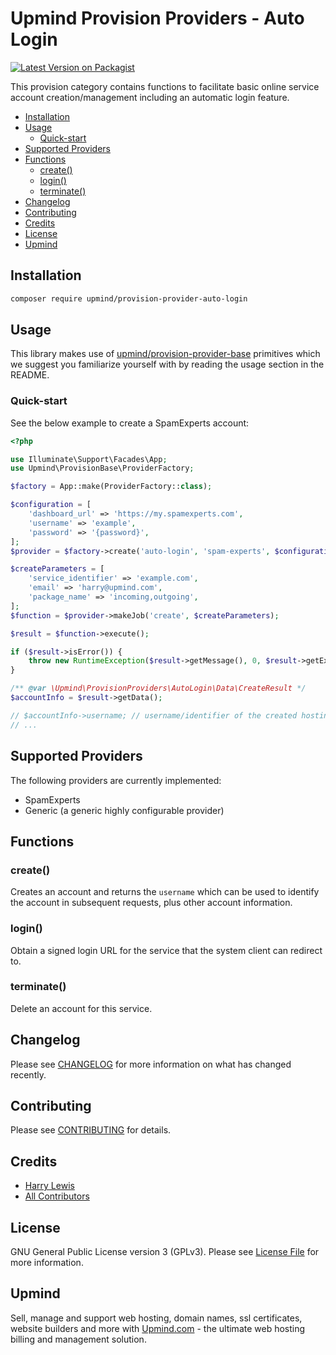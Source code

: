 # Upmind Provision Providers - Auto Login

[![Latest Version on Packagist](https://img.shields.io/packagist/v/upmind/provision-provider-auto-login.svg?style=flat-square)](https://packagist.org/packages/upmind/provision-provider-auto-login)

This provision category contains functions to facilitate basic online service account creation/management including an automatic login feature.

- [Installation](#installation)
- [Usage](#usage)
  - [Quick-start](#quick-start)
- [Supported Providers](#supported-providers)
- [Functions](#functions)
  - [create()](#create)
  - [login()](#login)
  - [terminate()](#terminate)
- [Changelog](#changelog)
- [Contributing](#contributing)
- [Credits](#credits)
- [License](#license)
- [Upmind](#upmind)

## Installation

```bash
composer require upmind/provision-provider-auto-login
```

## Usage

This library makes use of [upmind/provision-provider-base](https://packagist.org/packages/upmind/provision-provider-base) primitives which we suggest you familiarize yourself with by reading the usage section in the README.

### Quick-start

See the below example to create a SpamExperts account:

```php
<?php

use Illuminate\Support\Facades\App;
use Upmind\ProvisionBase\ProviderFactory;

$factory = App::make(ProviderFactory::class);

$configuration = [
    'dashboard_url' => 'https://my.spamexperts.com',
    'username' => 'example',
    'password' => '{password}',
];
$provider = $factory->create('auto-login', 'spam-experts', $configuration);

$createParameters = [
    'service_identifier' => 'example.com',
    'email' => 'harry@upmind.com',
    'package_name' => 'incoming,outgoing',
];
$function = $provider->makeJob('create', $createParameters);

$result = $function->execute();

if ($result->isError()) {
    throw new RuntimeException($result->getMessage(), 0, $result->getException());
}

/** @var \Upmind\ProvisionProviders\AutoLogin\Data\CreateResult */
$accountInfo = $result->getData();

// $accountInfo->username; // username/identifier of the created hosting account
// ...
```

## Supported Providers

The following providers are currently implemented:
  - SpamExperts
  - Generic (a generic highly configurable provider)

## Functions

### create()

Creates an account and returns the `username` which can be used to identify the account in subsequent requests, plus other account information.

### login()

Obtain a signed login URL for the service that the system client can redirect to.

### terminate()

Delete an account for this service.

## Changelog

Please see [CHANGELOG](CHANGELOG.md) for more information on what has changed recently.

## Contributing

Please see [CONTRIBUTING](CONTRIBUTING.md) for details.

## Credits

 - [Harry Lewis](https://github.com/uphlewis)
 - [All Contributors](../../contributors)

## License

GNU General Public License version 3 (GPLv3). Please see [License File](LICENSE.md) for more information.

## Upmind

Sell, manage and support web hosting, domain names, ssl certificates, website builders and more with [Upmind.com](https://upmind.com/start) - the ultimate web hosting billing and management solution.